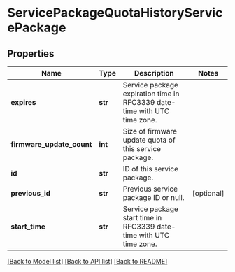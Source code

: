 # ServicePackageQuotaHistoryServicePackage

## Properties
Name | Type | Description | Notes
------------ | ------------- | ------------- | -------------
**expires** | **str** | Service package expiration time in RFC3339 date-time with UTC time zone. | 
**firmware_update_count** | **int** | Size of firmware update quota of this service package. | 
**id** | **str** | ID of this service package. | 
**previous_id** | **str** | Previous service package ID or null. | [optional] 
**start_time** | **str** | Service package start time in RFC3339 date-time with UTC time zone. | 

[[Back to Model list]](../README.md#documentation-for-models) [[Back to API list]](../README.md#documentation-for-api-endpoints) [[Back to README]](../README.md)


